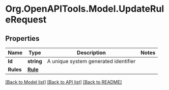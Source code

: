 
# Org.OpenAPITools.Model.UpdateRuleRequest

## Properties

Name | Type | Description | Notes
------------ | ------------- | ------------- | -------------
**Id** | **string** | A unique system generated identifier | 
**Rules** | [**Rule**](Rule.md) |  | 

[[Back to Model list]](../README.md#documentation-for-models)
[[Back to API list]](../README.md#documentation-for-api-endpoints)
[[Back to README]](../README.md)

